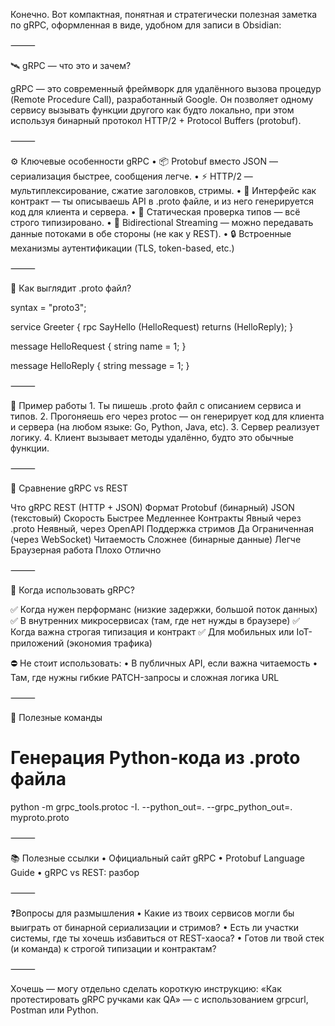 
Конечно. Вот компактная, понятная и стратегически полезная заметка по gRPC, оформленная в виде, удобном для записи в Obsidian:

⸻

🛰️ gRPC — что это и зачем?

gRPC — это современный фреймворк для удалённого вызова процедур (Remote Procedure Call), разработанный Google.
Он позволяет одному сервису вызывать функции другого как будто локально, при этом используя бинарный протокол HTTP/2 + Protocol Buffers (protobuf).

⸻

⚙️ Ключевые особенности gRPC
	•	📦 Protobuf вместо JSON — сериализация быстрее, сообщения легче.
	•	⚡ HTTP/2 — мультиплексирование, сжатие заголовков, стримы.
	•	🧩 Интерфейс как контракт — ты описываешь API в .proto файле, и из него генерируется код для клиента и сервера.
	•	🧪 Статическая проверка типов — всё строго типизировано.
	•	🔁 Bidirectional Streaming — можно передавать данные потоками в обе стороны (не как у REST).
	•	🔒 Встроенные механизмы аутентификации (TLS, token-based, etc.)

⸻

🧪 Как выглядит .proto файл?

syntax = "proto3";

service Greeter {
  rpc SayHello (HelloRequest) returns (HelloReply);
}

message HelloRequest {
  string name = 1;
}

message HelloReply {
  string message = 1;
}


⸻

🧰 Пример работы
	1.	Ты пишешь .proto файл с описанием сервиса и типов.
	2.	Прогоняешь его через protoc — он генерирует код для клиента и сервера (на любом языке: Go, Python, Java, etc).
	3.	Сервер реализует логику.
	4.	Клиент вызывает методы удалённо, будто это обычные функции.

⸻

🔄 Сравнение gRPC vs REST

Что	gRPC	REST (HTTP + JSON)
Формат	Protobuf (бинарный)	JSON (текстовый)
Скорость	Быстрее	Медленнее
Контракты	Явный через .proto	Неявный, через OpenAPI
Поддержка стримов	Да	Ограниченная (через WebSocket)
Читаемость	Сложнее (бинарные данные)	Легче
Браузерная работа	Плохо	Отлично


⸻

🧠 Когда использовать gRPC?

✅ Когда нужен перформанс (низкие задержки, большой поток данных)
✅ В внутренних микросервисах (там, где нет нужды в браузере)
✅ Когда важна строгая типизация и контракт
✅ Для мобильных или IoT-приложений (экономия трафика)

⛔ Не стоит использовать:
	•	В публичных API, если важна читаемость
	•	Там, где нужны гибкие PATCH-запросы и сложная логика URL

⸻

🚀 Полезные команды

# Генерация Python-кода из .proto файла
python -m grpc_tools.protoc -I. --python_out=. --grpc_python_out=. myproto.proto


⸻

📚 Полезные ссылки
	•	Официальный сайт gRPC
	•	Protobuf Language Guide
	•	gRPC vs REST: разбор

⸻

❓Вопросы для размышления
	•	Какие из твоих сервисов могли бы выиграть от бинарной сериализации и стримов?
	•	Есть ли участки системы, где ты хочешь избавиться от REST-хаоса?
	•	Готов ли твой стек (и команда) к строгой типизации и контрактам?

⸻

Хочешь — могу отдельно сделать короткую инструкцию: «Как протестировать gRPC ручками как QA» — с использованием grpcurl, Postman или Python.